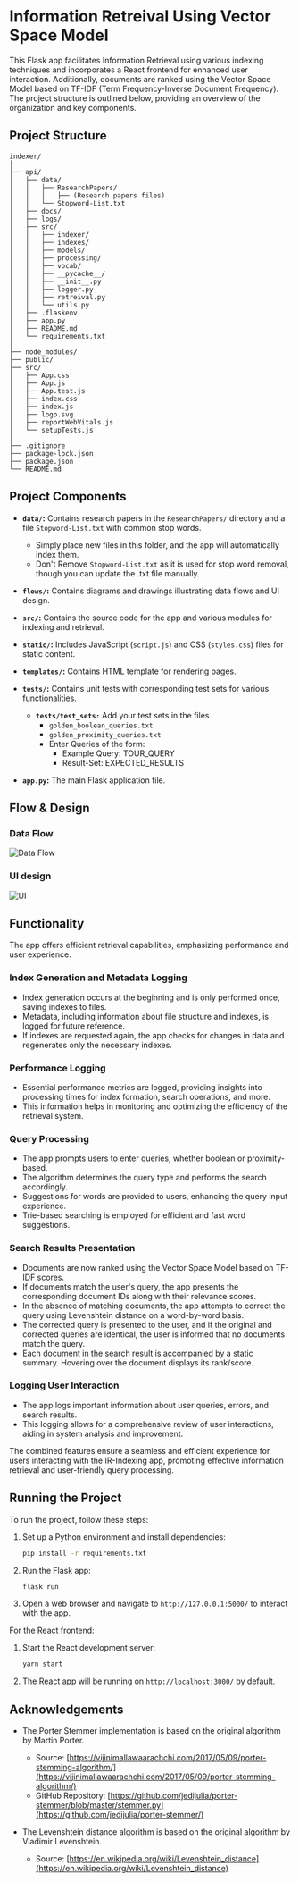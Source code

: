 # Information Retreival Using Vector Space Model

This Flask app facilitates Information Retrieval using various indexing techniques and incorporates a React frontend for enhanced user interaction. Additionally, documents are ranked using the Vector Space Model based on TF-IDF (Term Frequency-Inverse Document Frequency). The project structure is outlined below, providing an overview of the organization and key components.

## Project Structure

```plaintext
indexer/
│
├── api/
│   ├── data/
│   │   ├── ResearchPapers/
│   │   │   ├── (Research papers files)
│   │   └── Stopword-List.txt
│   ├── docs/
│   ├── logs/
│   ├── src/
│   │   ├── indexer/
│   │   ├── indexes/
│   │   ├── models/
│   │   ├── processing/
│   │   ├── vocab/
│   │   ├── __pycache__/
│   │   ├── __init__.py
│   │   ├── logger.py
│   │   ├── retreival.py
│   │   └── utils.py
│   ├── .flaskenv
│   ├── app.py
│   ├── README.md
│   └── requirements.txt
│
├── node_modules/
├── public/
├── src/
│   ├── App.css
│   ├── App.js
│   ├── App.test.js
│   ├── index.css
│   ├── index.js
│   ├── logo.svg
│   ├── reportWebVitals.js
│   └── setupTests.js
│
├── .gitignore
├── package-lock.json
├── package.json
└── README.md

```

## Project Components

- **`data/`:** Contains research papers in the `ResearchPapers/` directory and a file `Stopword-List.txt` with common stop words.
  - Simply place new files in this folder, and the app will automatically index them.
  - Don't Remove `Stopword-List.txt` as it is used for stop word removal, though you can update the .txt file manually.

- **`flows/`:** Contains diagrams and drawings illustrating data flows and UI design.

- **`src/`:** Contains the source code for the app and various modules for indexing and retrieval.

- **`static/`:** Includes JavaScript (`script.js`) and CSS (`styles.css`) files for static content.

- **`templates/`:** Contains HTML template for rendering pages.
  
- **`tests/`:** Contains unit tests with corresponding test sets for various functionalities.
  
  - **`tests/test_sets:`** Add your test sets in the files
    - `golden_boolean_queries.txt`
    - `golden_proximity_queries.txt`
    - Enter Queries of the form:
      - Example Query: TOUR_QUERY 
      - Result-Set: EXPECTED_RESULTS

- **`app.py`:** The main Flask application file.

## Flow & Design
### Data Flow 
![Data Flow](flows/data-flow.png)

### UI design
![UI](flows/ui.png)


## Functionality

The app offers efficient retrieval capabilities, emphasizing performance and user experience.

### Index Generation and Metadata Logging

- Index generation occurs at the beginning and is only performed once, saving indexes to files.
- Metadata, including information about file structure and indexes, is logged for future reference.
- If indexes are requested again, the app checks  for changes in data and regenerates only the necessary indexes.

### Performance Logging

- Essential performance metrics are logged, providing insights into processing times for index formation, search operations, and more.
- This information helps in monitoring and optimizing the efficiency of the retrieval system.

### Query Processing

- The app prompts users to enter queries, whether boolean or proximity-based.
- The algorithm determines the query type and performs the search accordingly.
- Suggestions for words are provided to users, enhancing the query input experience.
- Trie-based searching is employed for efficient and fast word suggestions.

### Search Results Presentation

- Documents are now ranked using the Vector Space Model based on TF-IDF scores.
- If documents match the user's query, the app presents the corresponding document IDs along with their relevance scores.
- In the absence of matching documents, the app attempts to correct the query using Levenshtein distance on a word-by-word basis.
- The corrected query is presented to the user, and if the original and corrected queries are identical, the user is informed that no documents match the query.
- Each document in the search result is accompanied by a static summary. Hovering over the document displays its rank/score.

### Logging User Interaction

- The app logs important information about user queries, errors, and search results.
- This logging allows for a comprehensive review of user interactions, aiding in system analysis and improvement.

The combined features ensure a seamless and efficient experience for users interacting with the IR-Indexing app, promoting effective information retrieval and user-friendly query processing.

## Running the Project

To run the project, follow these steps:

1. Set up a Python environment and install dependencies:

    ```bash
    pip install -r requirements.txt
    ```

2. Run the Flask app:

    ```bash
    flask run
    ```

3. Open a web browser and navigate to `http://127.0.0.1:5000/` to interact with the app.

For the React frontend:

1. Start the React development server:

    ```bash
    yarn start
    ```

2. The React app will be running on `http://localhost:3000/` by default.



## Acknowledgements 
- The Porter Stemmer implementation is based on the original algorithm by Martin Porter.
  -  Source: [https://vijinimallawaarachchi.com/2017/05/09/porter-stemming-algorithm/](https://vijinimallawaarachchi.com/2017/05/09/porter-stemming-algorithm/)
  -   GitHub Repository: [https://github.com/jedijulia/porter-stemmer/blob/master/stemmer.py](https://github.com/jedijulia/porter-stemmer/)

- The Levenshtein distance algorithm is based on the original algorithm by Vladimir Levenshtein.
  - Source: [https://en.wikipedia.org/wiki/Levenshtein_distance](https://en.wikipedia.org/wiki/Levenshtein_distance)
